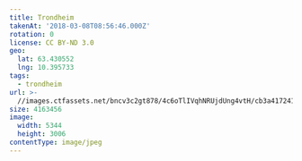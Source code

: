 ```yaml
---
title: Trondheim
takenAt: '2018-03-08T08:56:46.000Z'
rotation: 0
license: CC BY-ND 3.0
geo:
  lat: 63.430552
  lng: 10.395733
tags:
  - trondheim
url: >-
  //images.ctfassets.net/bncv3c2gt878/4c6oTlIVqhNRUjdUng4vtH/cb3a41724143a6d5e12a3676ceb4214d/trondheim_40759163852_o
size: 4163456
image:
  width: 5344
  height: 3006
contentType: image/jpeg
---
```


